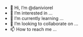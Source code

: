 - 👋 Hi, I’m @daniviorel
- 👀 I’m interested in ...
- 🌱 I’m currently learning ...
- 💞️ I’m looking to collaborate on ...
- 📫 How to reach me ...

<!---
daniviorel/daniviorel is a ✨ special ✨ repository because its `README.md` (this file) appears on your GitHub profile.
You can click the Preview link to take a look at your changes.
--->
